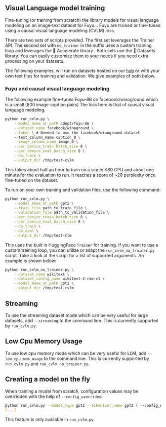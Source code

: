 <!---
Copyright 2020 The HuggingFace Team. All rights reserved.

Licensed under the Apache License, Version 2.0 (the "License");
you may not use this file except in compliance with the License.
You may obtain a copy of the License at

    http://www.apache.org/licenses/LICENSE-2.0

Unless required by applicable law or agreed to in writing, software
distributed under the License is distributed on an "AS IS" BASIS,
WITHOUT WARRANTIES OR CONDITIONS OF ANY KIND, either express or implied.
See the License for the specific language governing permissions and
limitations under the License.
-->

## Visual Language model training

Fine-tuning (or training from scratch) the library models for visual language modeling on an image-text dataset for Fuyu... Fuyu are trained or fine-tuned using a causal visual language modeling
(CVLM) loss.

There are two sets of scripts provided. The first set leverages the Trainer API. The second set with `no_trainer` in the suffix uses a custom training loop and leverages the 🤗 Accelerate library . Both sets use the 🤗 Datasets library. You can easily customize them to your needs if you need extra processing on your datasets.

The following examples, will run on datasets hosted on our [hub](https://huggingface.co/datasets) or with your own
text files for training and validation. We give examples of both below.

### Fuyu and causal visual language modeling

The following example fine-tunes Fuyu-8B on facebook/winoground which is a small (800 image-caption pairs) The loss here is that of causal visual language modeling.

```bash
python run_cvlm.py \
    --model_name_or_path adept/fuyu-8b \
    --dataset_name facebook/winoground \
    --token \ # Needed to use the facebook/winoground dataset
    --text_column_name caption_0 \
    --image_column_name image_0 \
    --per_device_train_batch_size 8 \
    --per_device_eval_batch_size 8 \
    --do_train \
    --output_dir /tmp/test-cvlm
```

This takes about half an hour to train on a single K80 GPU and about one minute for the evaluation to run. It reaches
a score of ~20 perplexity once fine-tuned on the dataset.

To run on your own training and validation files, use the following command:

```bash
python run_cvlm.py \
    --model_name_or_path gpt2 \
    --train_file path_to_train_file \
    --validation_file path_to_validation_file \
    --per_device_train_batch_size 8 \
    --per_device_eval_batch_size 8 \
    --do_train \
    --do_eval \
    --output_dir /tmp/test-clm
```

This uses the built in HuggingFace `Trainer` for training. If you want to use a custom training loop, you can utilize or adapt the `run_cvlm_no_trainer.py` script. Take a look at the script for a list of supported arguments. An example is shown below:

```bash
python run_cvlm_no_trainer.py \
    --dataset_name wikitext \
    --dataset_config_name wikitext-2-raw-v1 \
    --model_name_or_path gpt2 \
    --output_dir /tmp/test-cvlm
```

## Streaming

To use the streaming dataset mode which can be very useful for large datasets, add `--streaming` to the command line. This is currently supported by `run_cvlm.py`.

## Low Cpu Memory Usage

To use low cpu memory mode which can be very useful for LLM, add `--low_cpu_mem_usage` to the command line. This is currently supported by `run_cvlm.py` and `run_cvlm_no_trainer.py`.

## Creating a model on the fly

When training a model from scratch, configuration values may be overridden with the help of `--config_overrides`:


```bash
python run_cvlm.py --model_type gpt2 --tokenizer_name gpt2 \ --config_overrides="n_embd=1024,n_head=16,n_layer=48,n_positions=102" \
[...]
```

This feature is only available in `run_cvlm.py`.
